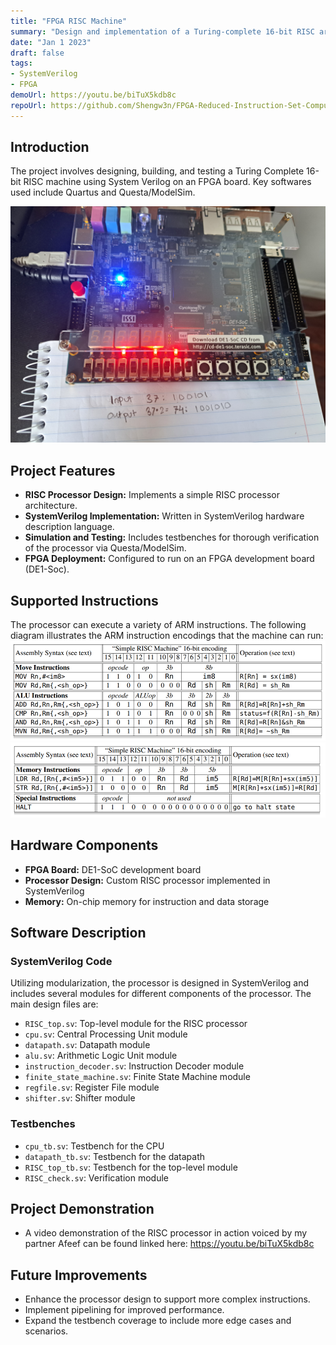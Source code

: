```yaml
---
title: "FPGA RISC Machine"
summary: "Design and implementation of a Turing-complete 16-bit RISC architecture using SystemVerilog, deployed on an FPGA board."
date: "Jan 1 2023"
draft: false
tags:
- SystemVerilog
- FPGA
demoUrl: https://youtu.be/biTuX5kdb8c
repoUrl: https://github.com/Shengw3n/FPGA-Reduced-Instruction-Set-Computer/tree/main
---
```


## Introduction

The project involves designing, building, and testing a Turing Complete 16-bit RISC machine using System Verilog on an FPGA board. Key softwares used include Quartus and Questa/ModelSim.

![FPGA](./352787519-aa32b313-8efd-4664-84c3-b923140f381d.jpg)


## Project Features

- **RISC Processor Design:** Implements a simple RISC processor architecture.
- **SystemVerilog Implementation:** Written in SystemVerilog hardware description language.
- **Simulation and Testing:** Includes testbenches for thorough verification of the processor via Questa/ModelSim.
- **FPGA Deployment:** Configured to run on an FPGA development board (DE1-Soc).

## Supported Instructions

The processor can execute a variety of ARM instructions. The following diagram illustrates the ARM instruction encodings that the machine can run:
![294788885-803b9642-d9c8-4102-ba90-291692835259](./352787491-79f892f6-46ba-4f79-8f29-117b0704b804.png)
![294788895-0a883541-2534-45bb-bd96-481d11b98fd3](./352787493-640ce76f-16c8-49fe-a44b-0b1ef5f74b38.png)

## Hardware Components

- **FPGA Board:** DE1-SoC development board
- **Processor Design:** Custom RISC processor implemented in SystemVerilog
- **Memory:** On-chip memory for instruction and data storage

## Software Description

### SystemVerilog Code

Utilizing modularization, the processor is designed in SystemVerilog and includes several modules for different components of the processor. The main design files are:

- `RISC_top.sv`: Top-level module for the RISC processor
- `cpu.sv`: Central Processing Unit module
- `datapath.sv`: Datapath module
- `alu.sv`: Arithmetic Logic Unit module
- `instruction_decoder.sv`: Instruction Decoder module
- `finite_state_machine.sv`: Finite State Machine module
- `regfile.sv`: Register File module
- `shifter.sv`: Shifter module

### Testbenches
- `cpu_tb.sv`: Testbench for the CPU
- `datapath_tb.sv`: Testbench for the datapath
- `RISC_top_tb.sv`: Testbench for the top-level module
- `RISC_check.sv`: Verification module

## Project Demonstration

- A video demonstration of the RISC processor in action voiced by my partner Afeef can be found linked here: https://youtu.be/biTuX5kdb8c

## Future Improvements

- Enhance the processor design to support more complex instructions.
- Implement pipelining for improved performance.
- Expand the testbench coverage to include more edge cases and scenarios.
